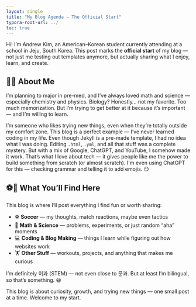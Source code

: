 ```yaml
---
layout: single
title: "My Blog Agenda — The Official Start"
typora-root-url: ../
toc: true
---
```


Hi! I’m Andrew Kim, an American–Korean student currently attending at a school in Jeju, South Korea.
 This post marks the **official start** of my blog — not just me testing out templates anymore, but actually sharing what I enjoy, learn, and create.



## 👨‍🔬 About Me

I’m planning to major in pre-med, and I’ve always loved math and science — especially chemistry and physics.
 Biology? Honestly… not my favorite. Too much memorization. But I’m trying to get better at it because it’s important — and I’m willing to learn.

I’m someone who likes trying new things, even when they’re totally outside my comfort zone.
 This blog is a perfect example — I’ve never learned coding in my life.
 Even though Jekyll is a pre-made template, I had no idea what I was doing. Editing `.html`, `.yml`, and all that stuff was a complete mystery.
 But with a mix of Google, ChatGPT, and YouTube, I somehow made it work. That’s what I love about tech — it gives people like me the power to build something from scratch (or almost scratch). I'm even using ChatGPT for this — checking grammar and telling it to add emojis. 😏



## ⚽🧠 What You’ll Find Here

This blog is where I’ll post everything I find fun or worth sharing:

- ⚽ **Soccer** — my thoughts, match reactions, maybe even tactics
- 🧪 **Math & Science** — problems, experiments, or just random “aha” moments
- 💻 **Coding & Blog Making** — things I learn while figuring out how websites work
- 🏋 **Other Stuff** — workouts, projects, and anything that makes me curious

I’m definitely 이과 (STEM) — not even close to 문과. But at least I’m bilingual, so that’s something. 😆

This blog is about curiosity, growth, and trying new things — one small post at a time.
 Welcome to my start.

